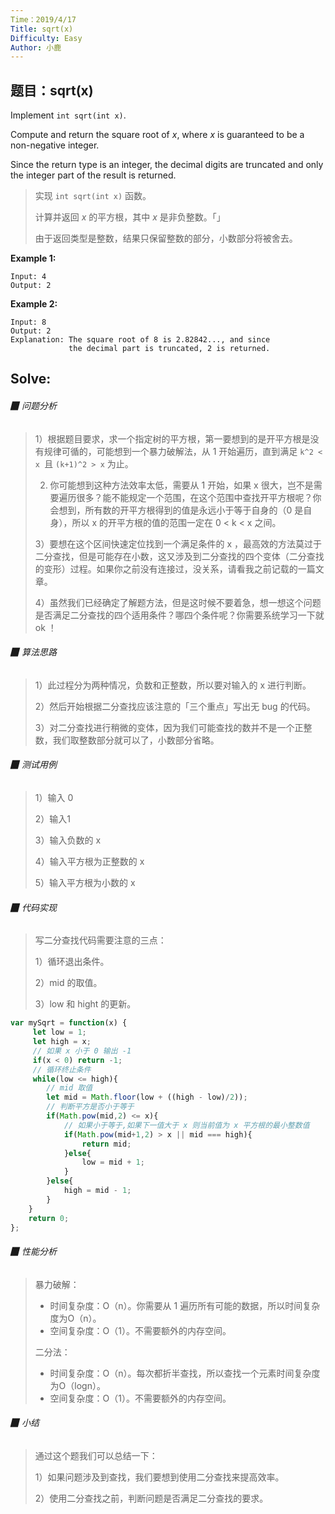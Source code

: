 ```yaml
---
Time：2019/4/17
Title: sqrt(x)
Difficulty: Easy
Author: 小鹿
---
```




## 题目：sqrt(x)

Implement `int sqrt(int x)`.

Compute and return the square root of *x*, where *x* is guaranteed to be a non-negative integer.

Since the return type is an integer, the decimal digits are truncated and only the integer part of the result is returned.

> 实现 `int sqrt(int x)` 函数。
>
> 计算并返回 *x* 的平方根，其中 *x* 是非负整数。「」
>
> 由于返回类型是整数，结果只保留整数的部分，小数部分将被舍去。

**Example 1:**

```
Input: 4
Output: 2
```

**Example 2:**

```
Input: 8
Output: 2
Explanation: The square root of 8 is 2.82842..., and since 
             the decimal part is truncated, 2 is returned.
```



## Solve:

###### ▉ 问题分析

> 1）根据题目要求，求一个指定树的平方根，第一要想到的是开平方根是没有规律可循的，可能想到一个暴力破解法，从 1 开始遍历，直到满足 `k^2 < x `且 `(k+1)^2 > x` 为止。
>
> 2) 你可能想到这种方法效率太低，需要从 1 开始，如果 x 很大，岂不是需要遍历很多？能不能规定一个范围，在这个范围中查找开平方根呢？你会想到，所有数的开平方根得到的值是永远小于等于自身的（0 是自身），所以 x 的开平方根的值的范围一定在 0 < k < x 之间。
>
> 3）要想在这个区间快速定位找到一个满足条件的 x ，最高效的方法莫过于二分查找，但是可能存在小数，这又涉及到二分查找的四个变体（二分查找的变形）过程。如果你之前没有连接过，没关系，请看我之前记载的一篇文章。
>
> 4）虽然我们已经确定了解题方法，但是这时候不要着急，想一想这个问题是否满足二分查找的四个适用条件？哪四个条件呢？你需要系统学习一下就 ok ！



###### ▉ 算法思路

> 1）此过程分为两种情况，负数和正整数，所以要对输入的 x 进行判断。
>
> 2）然后开始根据二分查找应该注意的「三个重点」写出无 bug 的代码。
>
> 3）对二分查找进行稍微的变体，因为我们可能查找的数并不是一个正整数，我们取整数部分就可以了，小数部分省略。



###### ▉ 测试用例

> 1）输入 0 
>
> 2）输入1
>
> 3）输入负数的 x
>
> 4）输入平方根为正整数的 x
>
> 5）输入平方根为小数的 x



###### ▉ 代码实现

> 写二分查找代码需要注意的三点：
>
> 1）循环退出条件。
>
> 2）mid 的取值。
>
> 3）low 和 hight 的更新。

```javascript
var mySqrt = function(x) {
     let low = 1;
     let high = x;
     // 如果 x 小于 0 输出 -1
     if(x < 0) return -1;
     // 循环终止条件
     while(low <= high){
        // mid 取值
        let mid = Math.floor(low + ((high - low)/2));
        // 判断平方是否小于等于
        if(Math.pow(mid,2) <= x){
            // 如果小于等于,如果下一值大于 x 则当前值为 x 平方根的最小整数值
            if(Math.pow(mid+1,2) > x || mid === high){
                return mid;
            }else{
                low = mid + 1;
            }
        }else{
            high = mid - 1;
        }
    }
    return 0;
};
```



###### ▉ 性能分析

> 暴力破解：
>
> - 时间复杂度：O（n）。你需要从 1 遍历所有可能的数据，所以时间复杂度为O（n）。
> - 空间复杂度：O（1）。不需要额外的内存空间。
>
> 二分法：
>
> - 时间复杂度：O（n）。每次都折半查找，所以查找一个元素时间复杂度为O（logn）。
> - 空间复杂度：O（1）。不需要额外的内存空间。



###### ▉ 小结

> 通过这个题我们可以总结一下：
>
> 1）如果问题涉及到查找，我们要想到使用二分查找来提高效率。
>
> 2）使用二分查找之前，判断问题是否满足二分查找的要求。


